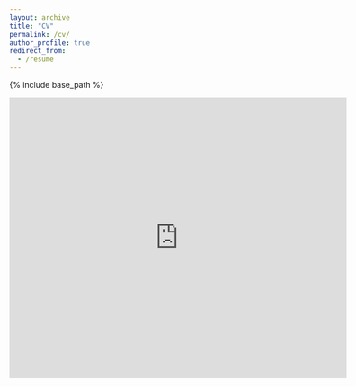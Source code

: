 ```yaml
---
layout: archive
title: "CV"
permalink: /cv/
author_profile: true
redirect_from:
  - /resume
---
```


{% include base_path %}

<embed src="https://dshishika.github.io/files/automatica_shape.pdf" width="600" height="500"> </embed>

<!-- Education
======
* B.S. in Aerospace Engineering, University of Tokyo, 2012
* M.S. in Aerospace Engineering, University of Maryland, 2014
* Ph.D in Aerospace Engineering, University of Maryland, 2017
 -->
<!-- Work experience
======
* Summer 2015: Research Assistant
  * Github University
  * Duties included: Tagging issues
  * Supervisor: Professor Git

* Fall 2015: Research Assistant
  * Github University
  * Duties included: Merging pull requests
  * Supervisor: Professor Hub -->
  